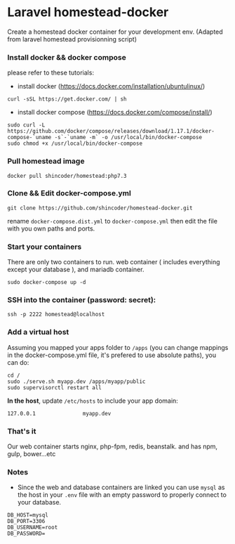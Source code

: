 # Laravel homestead-docker
Create a homestead docker container for your development env.
(Adapted from laravel homestead provisionning script)

### Install docker && docker compose
please refer to these tutorials:
* install docker (https://docs.docker.com/installation/ubuntulinux/)
```shell
curl -sSL https://get.docker.com/ | sh
```
* install docker compose (https://docs.docker.com/compose/install/)
```shell
sudo curl -L https://github.com/docker/compose/releases/download/1.17.1/docker-compose-`uname -s`-`uname -m` -o /usr/local/bin/docker-compose
sudo chmod +x /usr/local/bin/docker-compose
```

### Pull homestead image
```shell
docker pull shincoder/homestead:php7.3
```

### Clone && Edit docker-compose.yml
```shell
git clone https://github.com/shincoder/homestead-docker.git
```
rename ```docker-compose.dist.yml``` to ```docker-compose.yml``` then edit the file with you own
paths and ports.

### Start your containers
There are only two containers to run. web container ( includes everything except your database ),
and mariadb container.
```shell
sudo docker-compose up -d
```

### SSH into the container (password: secret):
```shell
ssh -p 2222 homestead@localhost
```

### Add a virtual host
Assuming you mapped your apps folder to ```/apps``` (you can change mappings in the docker-compose.yml file,
it's prefered to use absolute paths), you can do:
```shell
cd /
sudo ./serve.sh myapp.dev /apps/myapp/public
sudo supervisorctl restart all
```

**In the host**, update ``` /etc/hosts ``` to include your app domain:
```shell
127.0.0.1               myapp.dev
```

### That's it
Our web container starts nginx, php-fpm, redis, beanstalk. and has npm, gulp, bower...etc

### Notes
- Since the web and database containers are linked you can use ```mysql``` as  the host in your ```.env``` file with an empty password to properly connect to your database.
```
DB_HOST=mysql
DB_PORT=3306
DB_USERNAME=root
DB_PASSWORD=
```
